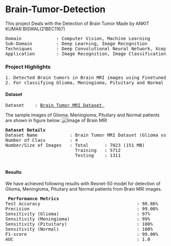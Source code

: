 # Brain-Tumor-Detection
This project Deals with  the Detection of Brain Tumor Made by ANKIT KUMAR BISWAL(21BEC1167)
<pre>
Domain             : Computer Vision, Machine Learning
Sub-Domain         : Deep Learning, Image Recognition
Techniques         : Deep Convolutional Neural Network, XceptionNet
Application        : Image Recognition, Image Classification, Medical Imaging
</pre>

### Project Highlights
<pre>
1. Detected Brain tumors in Brain MRI images using Finetuned ResNet-50 model with 5712 training images (Glioma : 1321 images, Meningioma : 1339 images, Pituitary: 1457 images, No Tumor/Healthy: 1595).
2. For classifying Glioma, Meningioma, Pituitary and Normal classes architecture of pretrained network ResNet50 utlized.
</pre>

#### Dataset
<pre>
Dataset    : <a href=https://drive.google.com/drive/folders/1Pj61qQNfG1Ea7jTD8PK-COXc7MEHbfyo?usp=sharing>Brain Tumor MRI Dataset </a>                  
</pre>
The sample images of Glioma, Meningioma, Pituitary and Normal patients are shown in figure below:
![Image of Brain MRI](https://i.ibb.co/sH3g2Vz/bt1.png)

<pre>
<b>Dataset Details</b>
Dataset Name            : Brain Tumor MRI Dataset (Glioma vs Meningioma vs Pituitary vs Normal)
Number of Class         : 4
Number/Size of Images   : Total      : 7023 (151 MB)
                          Training   : 5712 
                          Testing    : 1311 
                         
</pre>
#### Results
We have achieved following results with Resnet-50 model for detection of Glioma, Meningioma, Pituitary and Normal patients from Brain MRI images.

<pre>
<b> Performance Metrics </b>
Test Accuracy                                    : 98.86%
Precision                                        : 99.00%
Sensitivity (Glioma)                             : 97% 
Sensitivity (Meningioma)                         : 99% 
Sensitivity (Pituitary)                          : 100% 
Sensitivity (Normal)                             : 100% 
F1-score                                         : 99.00%
AUC                                              : 1.0
</pre>
